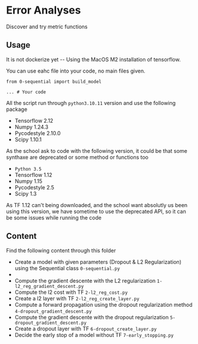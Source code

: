 # Error Analyses

Discover and try metric functions

## Usage
It is not dockerize yet -- Using the MacOS M2 installation of tensorflow.

You can use eahc file into your code, no main files given.
```
from 0-sequential import build_model

... # Your code
```

All the script run through `python3.10.11` version and use the following package
* Tensorflow 2.12
* Numpy 1.24.3
* Pycodestyle 2.10.0
* Scipy 1.10.1

As the school ask to code with the following version, it could be that some synthaxe are deprecated or some method or functions too
* `Python 3.5`
* Tensorflow 1.12
* Numpy 1.15
* Pycodestyle 2.5
* Scipy 1.3

As TF 1.12 can't being downloaded, and the school want absolutly us been using this version, we have sometime to use the deprecated API, so it can be some issues while running the code 
## Content
Find the following content through this folder
* Create a model with given parameters (Dropout & L2 Regularization) using the Sequential class `0-sequential.py`
* 
* Compute the gradient descente with the L2 regularization `1-l2_reg_gradient_descent.py`
* Compute the l2 cost with TF `2-l2_reg_cost.py`
* Create a l2 layer with TF `2-l2_reg_create_layer.py`
* Compute a forward propagation using the dropout regularization method `4-dropout_gradient_descent.py`
* Compute the gradient descente with the dropout regularization `5-dropout_gradient_descent.py`
* Create a dropout layer with TF `6-dropout_create_layer.py`
* Decide the early stop of a model without TF `7-early_stopping.py`
